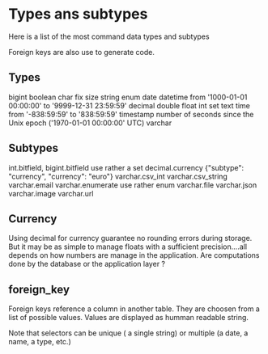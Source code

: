 # Types ans subtypes


Here is a list of the most command data types and subtypes

Foreign keys are also use to generate code.

## Types
bigint
boolean
char        fix size string
enum
date
datetime    from '1000-01-01 00:00:00' to '9999-12-31 23:59:59'
decimal
double
float
int
set
text
time        from '-838:59:59' to '838:59:59'
timestamp   number of seconds since the Unix epoch ('1970-01-01 00:00:00' UTC)
varchar


## Subtypes

int.bitfield, bigint.bitfield       use rather a set
decimal.currency
    {"subtype": "currency", "currency": "euro"}
varchar.csv_int
varchar.csv_string
varchar.email
varchar.enumerate                   use rather enum
varchar.file
varchar.json
varchar.image
varchar.url


## Currency

Using decimal for currency guarantee no rounding errors during storage. But it may be as simple to manage floats with a sufficient precision....all depends on how numbers are manage in the application. Are computations done by the database or the application layer ?

## foreign_key

Foreign keys reference a column in another table.
They are choosen from a list of possible values. Values are displayed as humman readable string.

Note that selectors can be unique ( a single string) or multiple (a date, a name, a type, etc.)

